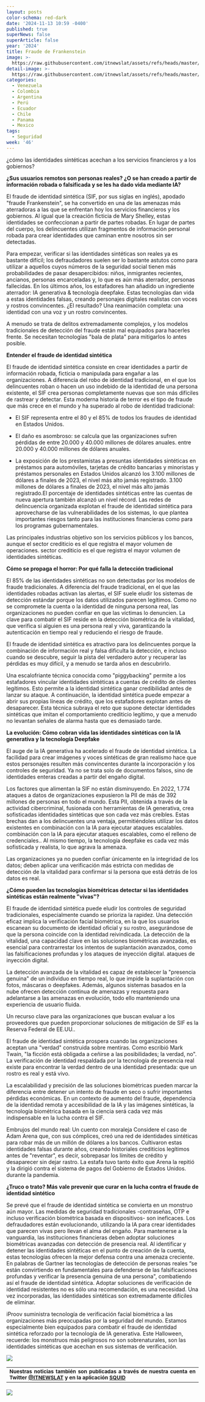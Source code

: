 ```yaml
---
layout: posts
color-schema: red-dark
date: '2024-11-13 10:59 -0400'
published: true
superNews: false
superArticle: false
year: '2024'
title: Fraude de Frankenstein
image: >-
  https://raw.githubusercontent.com/itnewslat/assets/refs/heads/master/img/540x320/Frankenstein-p.jpg
detail-image: >-
  https://raw.githubusercontent.com/itnewslat/assets/refs/heads/master/img/1024x680/Frankenstein-g.jpg
categories:
  - Venezuela
  - Colombia
  - Argentina
  - Perú
  - Ecuador
  - Chile
  - Panama
  - Mexico
tags:
  - Seguridad
week: '46'
---
```

¿cómo las identidades sintéticas acechan a los servicios financieros y a los gobiernos?

**¿Sus usuarios remotos son personas reales? ¿O se han creado a partir de información robada o falsificada y se les ha dado vida mediante IA?**

El fraude de identidad sintética (SIF, por sus siglas en inglés), apodado "fraude Frankenstein", se ha convertido en una de las amenazas más aterradoras a las que se enfrentan hoy los servicios financieros y los gobiernos. Al igual que la creación ficticia de Mary Shelley, estas identidades se confeccionan a partir de partes robadas. En lugar de partes del cuerpo, los delincuentes utilizan fragmentos de información personal robada para crear identidades que caminan entre nosotros sin ser detectadas.

Para empezar, verificar si las identidades sintéticas son reales ya es bastante difícil; los defraudadores suelen ser lo bastante astutos como para utilizar a aquellos cuyos números de la seguridad social tienen más probabilidades de pasar desapercibidos: niños, inmigrantes recientes, ancianos, personas encarceladas y, lo que es aún más aterrador, personas fallecidas. En los últimos años, los estafadores han añadido un ingrediente aterrador: IA generativa & tecnología deepfake. Estas tecnologías dan vida a estas identidades falsas, creando personajes digitales realistas con voces y rostros convincentes. ¿El resultado? Una reanimación completa: una identidad con una voz y un rostro convincentes.

A menudo se trata de delitos extremadamente complejos, y los modelos tradicionales de detección del fraude están mal equipados para hacerles frente. Se necesitan tecnologías "bala de plata" para mitigarlos lo antes posible.

**Entender el fraude de identidad sintética**

El fraude de identidad sintética consiste en crear identidades a partir de información robada, ficticia o manipulada para engañar a las organizaciones. A diferencia del robo de identidad tradicional, en el que los delincuentes roban o hacen un uso indebido de la identidad de una persona existente, el SIF crea personas completamente nuevas que son más difíciles de rastrear y detectar. Esta moderna historia de terror es el tipo de fraude que más crece en el mundo y ha superado al robo de identidad tradicional: 

- El SIF representa entre el 80 y el 85% de todos los fraudes de identidad en Estados Unidos.

- El daño es asombroso: se calcula que las organizaciones sufren pérdidas de entre 20.000 y 40.000 millones de dólares anuales. entre 20.000 y 40.000 millones de dólares anuales.

- La exposición de los prestamistas a presuntas identidades sintéticas en préstamos para automóviles, tarjetas de crédito bancarias y minoristas y préstamos personales en Estados Unidos alcanzó los 3.100 millones de dólares a finales de 2023, el nivel más alto jamás registrado. 3.100 millones de dólares a finales de 2023, el nivel más alto jamás registrado.El porcentaje de identidades sintéticas entre las cuentas de nueva apertura también alcanzó un nivel récord. Las redes de delincuencia organizada explotan el fraude de identidad sintética para aprovecharse de las vulnerabilidades de los sistemas, lo que plantea importantes riesgos tanto para las instituciones financieras como para los programas gubernamentales.

Las principales industrias objetivo son los servicios públicos y los bancos, aunque el sector crediticio es el que registra el mayor volumen de operaciones. sector crediticio es el que registra el mayor volumen de identidades sintéticas.

**Cómo se propaga el horror: Por qué falla la detección tradicional** 

El 85% de las identidades sintéticas no son detectadas por los modelos de fraude tradicionales. A diferencia del fraude tradicional, en el que las identidades robadas activan las alertas, el SIF suele eludir los sistemas de detección estándar porque los datos utilizados parecen legítimos. Como no se compromete la cuenta o la identidad de ninguna persona real, las organizaciones no pueden confiar en que las víctimas lo denuncien. La clave para combatir el SIF reside en la detección biométrica de la vitalidad, que verifica si alguien es una persona real y viva, garantizando la autenticación en tiempo real y reduciendo el riesgo de fraude.

El fraude de identidad sintética es atractivo para los delincuentes porque la combinación de información real y falsa dificulta la detección, e incluso cuando se descubre, seguir la pista del verdadero autor y recuperar las pérdidas es muy difícil, y a menudo se tarda años en descubrirlo.

Una escalofriante técnica conocida como "piggybacking" permite a los estafadores vincular identidades sintéticas a cuentas de crédito de clientes legítimos. Esto permite a la identidad sintética ganar credibilidad antes de lanzar su ataque. A continuación, la identidad sintética puede empezar a abrir sus propias líneas de crédito, que los estafadores explotan antes de desaparecer. Esta técnica subraya el reto que supone detectar identidades sintéticas que imitan el comportamiento crediticio legítimo, y que a menudo no levantan señales de alarma hasta que es demasiado tarde.

**La evolución: Cómo cobran vida las identidades sintéticas con la IA generativa y la tecnología Deepfake**

El auge de la IA generativa ha acelerado el fraude de identidad sintética. La facilidad para crear imágenes y voces sintéticas de gran realismo hace que estos personajes resulten más convincentes durante la incorporación y los controles de seguridad. Ya no se trata solo de documentos falsos, sino de identidades enteras creadas a partir del engaño digital.

Los factores que alimentan la SIF no están disminuyendo. En 2022, 1.774 ataques a datos de organizaciones expusieron la PII de más de 392 millones de personas en todo el mundo. Esta PII, obtenida a través de la actividad cibercriminal, fusionada con herramientas de IA generativa, crea sofisticadas identidades sintéticas que son cada vez más creíbles. Estas brechas dan a los delincuentes una ventaja, permitiéndoles utilizar los datos existentes en combinación con la IA para ejecutar ataques escalables. combinación con la IA para ejecutar ataques escalables, como el relleno de credenciales.. Al mismo tiempo, la tecnología deepfake es cada vez más sofisticada y realista, lo que agrava la amenaza.

Las organizaciones ya no pueden confiar únicamente en la integridad de los datos; deben aplicar una verificación más estricta con medidas de detección de la vitalidad para confirmar si la persona que está detrás de los datos es real.

**¿Cómo pueden las tecnologías biométricas detectar si las identidades sintéticas están realmente "vivas"?**

El fraude de identidad sintética puede eludir los controles de seguridad tradicionales, especialmente cuando se prioriza la rapidez. Una detección eficaz implica la verificación facial biométrica, en la que los usuarios escanean su documento de identidad oficial y su rostro, asegurándose de que la persona coincide con la identidad reivindicada. La detección de la vitalidad, una capacidad clave en las soluciones biométricas avanzadas, es esencial para contrarrestar los intentos de suplantación avanzados, como las falsificaciones profundas y los ataques de inyección digital. ataques de inyección digital.

La detección avanzada de la vitalidad es capaz de establecer la "presencia genuina" de un individuo en tiempo real, lo que impide la suplantación con fotos, máscaras o deepfakes. Además, algunos sistemas basados en la nube ofrecen detección continua de amenazas y respuesta para adelantarse a las amenazas en evolución, todo ello manteniendo una experiencia de usuario fluida.

Un recurso clave para las organizaciones que buscan evaluar a los proveedores que pueden proporcionar soluciones de mitigación de SIF es la Reserva Federal de EE.UU..

El fraude de identidad sintética prospera cuando las organizaciones aceptan una "verdad" construida sobre mentiras. Como escribió Mark Twain, "la ficción está obligada a ceñirse a las posibilidades; la verdad, no". La verificación de identidad respaldada por la tecnología de presencia real existe para encontrar la verdad dentro de una identidad presentada: que un rostro es real y está vivo.

La escalabilidad y precisión de las soluciones biométricas pueden marcar la diferencia entre detener un intento de fraude en seco o sufrir importantes pérdidas económicas. En un contexto de aumento del fraude, dependencia de la identidad remota y accesibilidad de la IA y las imágenes sintéticas, la tecnología biométrica basada en la ciencia será cada vez más indispensable en la lucha contra el SIF.

Embrujos del mundo real: Un cuento con moraleja Considere el caso de Adam Arena que, con sus cómplices, creó una red de identidades sintéticas para robar más de un millón de dólares a los bancos. Cultivaron estas identidades falsas durante años, creando historiales crediticios legítimos antes de "reventar", es decir, sobrepasar los límites de crédito y desaparecer sin dejar rastro. La 
estafa tuvo tanto éxito que Arena la repitió y la dirigió contra el sistema de pagos del Gobierno de Estados Unidos. durante la pandemia.

**¿Truco o trato? Más vale prevenir que curar en la lucha contra el fraude de identidad sintético**

Se prevé que el fraude de identidad sintética se convierta en un monstruo aún mayor. Las medidas de seguridad tradicionales -contraseñas, OTP e incluso verificación biométrica basada en dispositivos- son ineficaces. Los defraudadores están evolucionando, utilizando la IA para crear identidades que parecen vivas pero llevan el alma del engaño. Para mantenerse a la vanguardia, las instituciones financieras deben adoptar soluciones biométricas avanzadas con detección de presencia real. Al identificar y detener las identidades sintéticas en el punto de creación de la cuenta, estas tecnologías ofrecen la mejor defensa contra una amenaza creciente. En palabras de Gartner las tecnologías de detección de personas reales “se están convirtiendo en fundamentales para defenderse de las falsificaciones profundas y verificar la presencia genuina de una persona", combatiendo así el fraude de identidad sintética. Adoptar soluciones de verificación de identidad resistentes no es sólo una recomendación, es una necesidad. Una vez incorporadas, las identidades sintéticas son extremadamente difíciles de eliminar.

iProov suministra tecnología de verificación facial biométrica a las organizaciones más preocupadas por la seguridad del mundo. Estamos especialmente bien equipados para combatir el fraude de identidad sintética reforzado por la tecnología de IA generativa. Este Halloween, recuerde: los monstruos más peligrosos no son sobrenaturales, son las identidades sintéticas que acechan en sus sistemas de verificación.

![](https://raw.githubusercontent.com/itnewslat/assets/refs/heads/master/img/540x320/Frankenstein-p.jpg)

<table style="height: 42px;" width="569">
<tbody>
<tr>
<td style="text-align: justify;"><sub><strong>Nuestras noticias también son publicadas a través de nuestra cuenta en Twitter <a href="https://twitter.com/itnewslat?lang=es">@ITNEWSLAT</a> y en la aplicación <a href="https://squidapp.co/en/">SQUID</a></strong></sub></td>
</tr>
</tbody>
</table>

<img src="https://tracker.metricool.com/c3po.jpg?hash=56f88a41e39ab42c063cc51676587a04"/>

